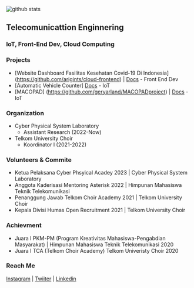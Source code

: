 ![github stats](https://github-readme-stats.vercel.app/api?username=geryarland&show_icons=true)

## Telecomunicattion Enginnering

### IoT, Front-End Dev, Cloud Computing

### Projects    
- [Website Dashboard Fasilitas Kesehatan Covid-19 Di Indonesia] (https://github.com/arigints/cloud-frontend)  | [Docs](https://docs.google.com/document/d/1jSxcbHW40bEd0hXLI0wsQhMrYz6i-j915QbWkpoB8P4/edit?usp=sharing) - Front End Dev
- [Automatic Vehicle Counter] [Docs](https://docs.google.com/document/d/1PFaTh0WCWEwgI3Hyp8u6y6q-lyqvY1y8pPMbFfLnwPg/edit?usp=sharing) - IoT
- [MACOPAD] (https://github.com/geryarland/MACOPADproject) | [Docs](https://docs.google.com/document/d/15vHGVOSzoIKqZZN_lUywvlQaZ5v1W6EGNh2O5JTj0BI/edit?usp=sharing) - IoT
  
### Organization 
- Cyber Physical System Laboratory
  - Assistant Research (2022-Now)
- Telkom University Choir
  - Koordinator I (2021-2022)
    
### Volunteers & Commite
- Ketua Pelaksana Cyber Phsyical Acadey 2023 | Cyber Physical System Laboratory
- Anggota Kaderisasi Mentoring Asterisk 2022 | Himpunan Mahasiswa Teknik Telekomunikasi
- Penanggung Jawab Telkom Choir Academy 2021 | Telkom University Choir
- Kepala Divisi Humas Open Recruitment 2021 | Telkom University Choir
    
### Achievment
- Juara I PKM-PM (Program Kreativitas Mahasiswa-Pengabdian Masyarakat) | Himpunan Mahasiswa Teknik Telekomunikasi 2020
- Juara I TCA (Telkom Choir Academy) Telkom Univeristy Choir 2020
  
### Reach Me 
[Instagram](https://www.instagram.com/geryarland/) | [Twiiter](https://twitter.com/VincentiusGeryA) | [Linkedin](https://www.linkedin.com/in/gery-arland-83282b118/)
